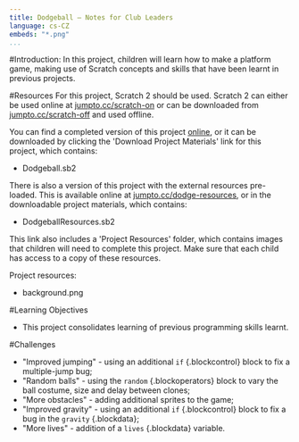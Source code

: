 ```yaml
---
title: Dodgeball — Notes for Club Leaders
language: cs-CZ
embeds: "*.png"
...
```


#Introduction:
In this project, children will learn how to make a platform game, making use of Scratch concepts and skills that have been learnt in previous projects.

#Resources
For this project, Scratch 2 should be used. Scratch 2 can either be used online at [jumpto.cc/scratch-on](http://jumpto.cc/scratch-on) or can be downloaded from [jumpto.cc/scratch-off](http://jumpto.cc/scratch-off) and used offline.

You can find a completed version of this project <a href="http://scratch.mit.edu/projects/39740618/#editor">online</a>, or it can be downloaded by clicking the 'Download Project Materials' link for this project, which contains:

+ Dodgeball.sb2

There is also a version of this project with the external resources pre-loaded. This is available online at [jumpto.cc/dodge-resources](http://jumpto.cc/dodge-resources), or in the downloadable project materials, which contains:

+ DodgeballResources.sb2

This link also includes a 'Project Resources' folder, which contains images that children will need to complete this project. Make sure that each child has access to a copy of these resources.

Project resources:
+ background.png

#Learning Objectives
+ This project consolidates learning of previous programming skills learnt.

#Challenges
+ "Improved jumping" - using an additional `if` {.blockcontrol} block to fix a multiple-jump bug;
+ "Random balls" - using the `random` {.blockoperators} block to vary the ball costume, size and delay between clones;
+ "More obstacles" - adding additional sprites to the game;
+ "Improved gravity" - using an additional `if` {.blockcontrol} block to fix a bug in the `gravity` {.blockdata};
+ "More lives" - addition of a `lives` {.blockdata} variable.
